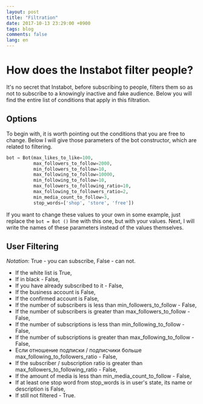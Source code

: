 ```yaml
---
layout: post
title: "Filtration"
date: 2017-10-13 23:29:00 +0900
tags: blog
comments: false
lang: en
---
```

# How does the Instabot filter people?

It's no secret that Instabot, before subscribing to people, filters them so as not to subscribe to a knowingly inactive and fake audience. Below you will find the entire list of conditions that apply in this filtration.

## Options

To begin with, it is worth pointing out the conditions that you are free to change. Below I will give those parameters of the bot constructor, which are related to filtering.

``` python
bot = Bot(max_likes_to_like=100,
          max_followers_to_follow=2000,
          min_followers_to_follow=10,
          max_following_to_follow=10000,
          min_following_to_follow=10,
          max_followers_to_following_ratio=10,
          max_following_to_followers_ratio=2,
          min_media_count_to_follow=3,
          stop_words=['shop', 'store', 'free'])
```
If you want to change these values to your own in some example, just replace the `bot = Bot ()` line with this one, but with your values.
Next, I will write the names of these parameters instead of the values themselves.

## User Filtering

_Notation_: True - you can subscribe, False - can not.
* If the white list is True,
* If in black - False,
* If you have already subscribed to it - False,
* If the business account is False,
* If the confirmed account is False,
* If the number of subscribers is less than min_followers_to_follow - False,
* If the number of subscribers is greater than max_followers_to_follow - False,
* If the number of subscriptions is less than min_following_to_follow - False,
* If the number of subscriptions is greater than max_following_to_follow - False,
* Если отношение подписки / подписчики больше max_following_to_followers_ratio - False,
* If the subscriber / subscription ratio is greater than max_followers_to_following_ratio - False,
* If the amount of media is less than min_media_count_to_follow - False,
* If at least one stop word from stop_words is in user's state, its name or description is False,
* If still not filtered - True.
